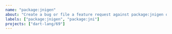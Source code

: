 ```yaml
---
name: "package:jnigen"
about: "Create a bug or file a feature request against package:jnigen or its support library package:jni."
labels: ["package:jnigen", "package:jni"]
projects: ["dart-lang/69"]
---
```

